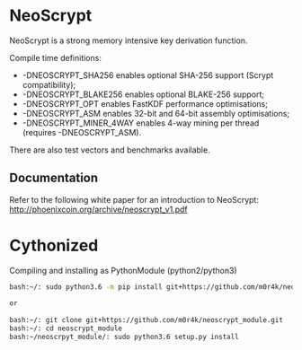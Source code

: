 NeoScrypt
=========

NeoScrypt is a strong memory intensive key derivation function.

Compile time definitions:
 - -DNEOSCRYPT_SHA256 enables optional SHA-256 support (Scrypt compatibility);
 - -DNEOSCRYPT_BLAKE256 enables optional BLAKE-256 support;
 - -DNEOSCRYPT_OPT enables FastKDF performance optimisations;
 - -DNEOSCRYPT_ASM enables 32-bit and 64-bit assembly optimisations;
 - -DNEOSCRYPT_MINER_4WAY enables 4-way mining per thread (requires -DNEOSCRYPT_ASM).

There are also test vectors and benchmarks available.


Documentation
-------------

Refer to the following white paper for an introduction to NeoScrypt:
http://phoenixcoin.org/archive/neoscrypt_v1.pdf


Cythonized
==========

Compiling and installing as PythonModule (python2/python3)

``` bash
bash:~/: sudo python3.6 -m pip install git+https://github.com/m0r4k/neoscrypt_module.git  
  
or  
  
bash:~/: git clone git+https://github.com/m0r4k/neoscrypt_module.git
bash:~/: cd neoscrypt_module
bash:~/neoscrpyt_module/: sudo python3.6 setup.py install 
```
